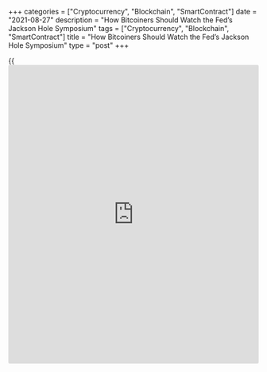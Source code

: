 +++
categories = ["Cryptocurrency", "Blockchain", "SmartContract"]
date = "2021-08-27"
description = "How Bitcoiners Should Watch the Fed’s Jackson Hole Symposium"
tags = ["Cryptocurrency", "Blockchain", "SmartContract"]
title = "How Bitcoiners Should Watch the Fed’s Jackson Hole Symposium"
type = "post"
+++

{{<iframe id="large-banner" src="https://www.bounty.group/#slide=3.0" width="100%" height="600" scrolling="no" style="border: 0px solid rgb(216, 221, 230); border-radius: 3px;">}}

![How Bitcoiners Should Watch the Fed’s Jackson Hole Symposium][1]

When Jerome Powell steps up to the podium Friday at the Federal
Reserve’s annual economic symposium, held virtually this year but
traditionally near Jackson Hole, Wyo., he’s likely to deliver a speech
that has had many revisions in the past two months.

While many market participants expect the Fed chair to announce a date
and pace for tapering it’s $120 billion a month of bonds purchases, the
dominance of the Delta variant of Covid-19 makes such a pronouncement
less certain, some economists say.

> “I was expecting him to maybe announce plans for tapering but the
increase in the Delta variant makes it less likely,” said David
Beckworth, a former international economist at the U.S. Treasury
Department. “We know for certain there’s more caution but the economy is
still growing rapidly, inflation is high,” said Beckworth, now a senior
fellow at the Mercatus Center at George Mason University. “I think you
can make a case for why they might still go ahead and taper.”

Some crypto analysts see tapering as an obstacle for [bitcoin](https://www.letsplayfx.com/blog/forex-for-bitcoin/)
speculation, since quantitative easing is generally thought to give
[investor](https://www.fintechee.com/tutorial-for-forex-trading/investor-mode/)s the liquidity to invest more in riskier assets. Because of
macroeconomic uncertainty created by the course of the pandemic,
[bitcoin](https://www.letsplayfx.com/blog/forex-for-bitcoin/)ers may be able to continue to count on quantitative easing
staying at the same pace or tapering at a slower pace than might have
been expected a few months ago – when coronavirus-related restrictions
looked to be nearing an end, as vaccines became more widely distributed.

In last month’s Fed meeting minutes, officials at the central bank
expressed an interest in delinking quantitative easing from interest
rates, which could give the Fed more flexibility to maneuver without
causing a “taper tantrum,” wherein market expectations for the Fed funds
rate go up because [investor](https://www.fintechee.com/tutorial-for-forex-trading/investor-mode/)s expect interest rate hikes to follow, Kelly
said.

_Source:[FXPro][2]_

   1. /files/downloads/8/0/f/80fb84939a9591c31664decaf320f6f5_13988b760d1369e10896fe3b94aa3c97.jpg
   2. /geturl/index/c17d2032bb810bea3994c990438fb184dd54bbaf/